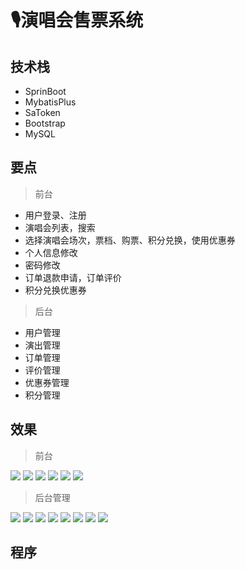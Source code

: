 # 🎙演唱会售票系统 <Badge type="warning" text="毕设" vertical="top" />

<MyGlobalComponent />

## 技术栈
- SprinBoot
- MybatisPlus
- SaToken
- Bootstrap
- MySQL

## 要点
> 前台
- 用户登录、注册
- 演唱会列表，搜索
- 选择演唱会场次，票档、购票、积分兑换，使用优惠券
- 个人信息修改
- 密码修改
- 订单退款申请，订单评价
- 积分兑换优惠券

> 后台
- 用户管理
- 演出管理
- 订单管理
- 评价管理
- 优惠券管理
- 积分管理



## 效果
> 前台

![](http://cdn.qiniu.liyansheng.top/img/20240709225916.png)
![](http://cdn.qiniu.liyansheng.top/img/20240709230111.png)
![](http://cdn.qiniu.liyansheng.top/img/20240709230420.png)
![](http://cdn.qiniu.liyansheng.top/img/20240709230457.png)
![](http://cdn.qiniu.liyansheng.top/img/20240709231404.png)
![](http://cdn.qiniu.liyansheng.top/img/20240709231432.png)
> 后台管理

![](http://cdn.qiniu.liyansheng.top/img/20240709192253.png)
![](http://cdn.qiniu.liyansheng.top/img/20240709192345.png)
![](http://cdn.qiniu.liyansheng.top/img/20240709192410.png)
![](http://cdn.qiniu.liyansheng.top/img/20240709192453.png)
![](http://cdn.qiniu.liyansheng.top/img/20240709192520.png)
![](http://cdn.qiniu.liyansheng.top/img/20240709192535.png)
![](http://cdn.qiniu.liyansheng.top/img/20240709192555.png)
![](http://cdn.qiniu.liyansheng.top/img/20240709192619.png)



## 程序
<!-- ![](http://cdn.qiniu.liyansheng.top/img/20240709233308.png) -->
<PaymentButton :productId="172" />